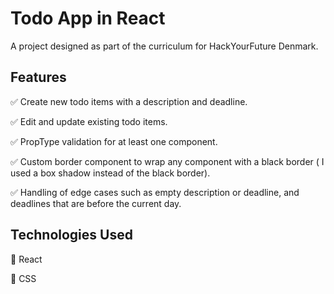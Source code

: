
# Todo App in React

A project designed as part of the curriculum for HackYourFuture Denmark.


## Features

✅   Create new todo items with a description and deadline.

✅  Edit and update existing todo items.

✅   PropType validation for at least one component.

✅   Custom border component to wrap any component with a black border ( I used a box shadow instead of the black border).

✅   Handling of edge cases such as empty description or deadline, and deadlines that are before the current day.

## Technologies Used

:wrench:   React

:wrench:   CSS
